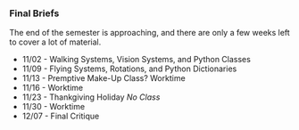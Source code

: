 ### Final Briefs
The end of the semester is approaching, and there are only a few weeks left to cover a lot of material.

- 11/02 - Walking Systems, Vision Systems, and Python Classes
- 11/09 - Flying Systems, Rotations, and Python Dictionaries
- 11/13 - Premptive Make-Up Class? Worktime
- 11/16 - Worktime
- 11/23 - Thankgiving Holiday *No Class*
- 11/30 - Worktime
- 12/07 - Final Critique

